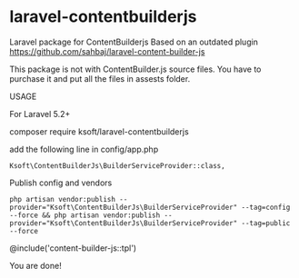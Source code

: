 # laravel-contentbuilderjs
Laravel package for ContentBuilderjs
Based on an outdated plugin https://github.com/sahbaj/laravel-content-builder-js


This package is not with ContentBuilder.js source files. You have to purchase it and put all the files in assests folder.

USAGE

For Laravel 5.2+

composer require ksoft/laravel-contentbuilderjs

add the following line in config/app.php
```
Ksoft\ContentBuilderJs\BuilderServiceProvider::class,
```

Publish config and vendors

```
php artisan vendor:publish --provider="Ksoft\ContentBuilderJs\BuilderServiceProvider" --tag=config --force && php artisan vendor:publish --provider="Ksoft\ContentBuilderJs\BuilderServiceProvider" --tag=public --force
```

@include('content-builder-js::tpl')

You are done!
